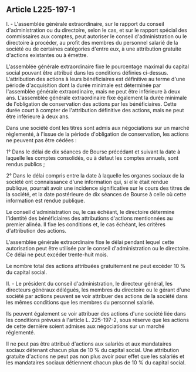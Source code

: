 Article L225-197-1
----
I. - L'assemblée générale extraordinaire, sur le rapport du conseil
d'administration ou du directoire, selon le cas, et sur le rapport spécial des
commissaires aux comptes, peut autoriser le conseil d'administration ou le
directoire à procéder, au profit des membres du personnel salarié de la société
ou de certaines catégories d'entre eux, à une attribution gratuite d'actions
existantes ou à émettre.

L'assemblée générale extraordinaire fixe le pourcentage maximal du capital
social pouvant être attribué dans les conditions définies ci-dessus.
L'attribution des actions à leurs bénéficiaires est définitive au terme d'une
période d'acquisition dont la durée minimale est déterminée par l'assemblée
générale extraordinaire, mais ne peut être inférieure à deux ans. L'assemblée
générale extraordinaire fixe également la durée minimale de l'obligation de
conservation des actions par les bénéficiaires. Cette durée court à compter de
l'attribution définitive des actions, mais ne peut être inférieure à deux ans.

Dans une société dont les titres sont admis aux négociations sur un marché
réglementé, à l'issue de la période d'obligation de conservation, les actions ne
peuvent pas être cédées :

1° Dans le délai de dix séances de Bourse précédant et suivant la date à
laquelle les comptes consolidés, ou à défaut les comptes annuels, sont rendus
publics ;

2° Dans le délai compris entre la date à laquelle les organes sociaux de la
société ont connaissance d'une information qui, si elle était rendue publique,
pourrait avoir une incidence significative sur le cours des titres de la
société, et la date postérieure de dix séances de Bourse à celle où cette
information est rendue publique.

Le conseil d'administration ou, le cas échéant, le directoire détermine
l'identité des bénéficiaires des attributions d'actions mentionnées au premier
alinéa. Il fixe les conditions et, le cas échéant, les critères d'attribution
des actions.

L'assemblée générale extraordinaire fixe le délai pendant lequel cette
autorisation peut être utilisée par le conseil d'administration ou le
directoire. Ce délai ne peut excéder trente-huit mois.

Le nombre total des actions attribuées gratuitement ne peut excéder 10 % du
capital social.

II. - Le président du conseil d'administration, le directeur général, les
directeurs généraux délégués, les membres du directoire ou le gérant d'une
société par actions peuvent se voir attribuer des actions de la société dans les
mêmes conditions que les membres du personnel salarié.

Ils peuvent également se voir attribuer des actions d'une société liée dans les
conditions prévues à l'article L. 225-197-2, sous réserve que les actions de
cette dernière soient admises aux négociations sur un marché réglementé.

Il ne peut pas être attribué d'actions aux salariés et aux mandataires sociaux
détenant chacun plus de 10 % du capital social. Une attribution gratuite
d'actions ne peut pas non plus avoir pour effet que les salariés et les
mandataires sociaux détiennent chacun plus de 10 % du capital social.
